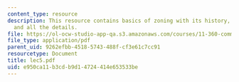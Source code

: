 ```yaml
---
content_type: resource
description: This resource contains basics of zoning with its history, definition,
  and all the details.
file: https://ol-ocw-studio-app-qa.s3.amazonaws.com/courses/11-360-community-growth-and-land-use-planning-fall-2005/e950ca11b3cdb9d14724414e653533be_lec5.pdf
file_type: application/pdf
parent_uid: 9262efbb-4518-5743-488f-cf3e61c7cc91
resourcetype: Document
title: lec5.pdf
uid: e950ca11-b3cd-b9d1-4724-414e653533be
---
```

